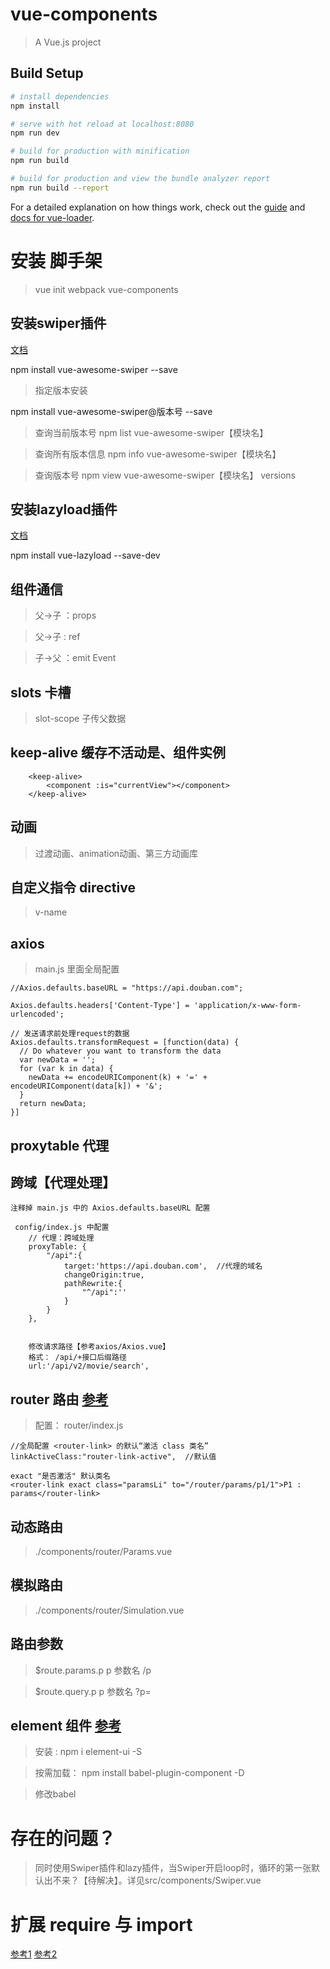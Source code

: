 # vue-components

> A Vue.js project

## Build Setup

``` bash
# install dependencies
npm install

# serve with hot reload at localhost:8080
npm run dev

# build for production with minification
npm run build

# build for production and view the bundle analyzer report
npm run build --report
```

For a detailed explanation on how things work, check out the [guide](http://vuejs-templates.github.io/webpack/) and [docs for vue-loader](http://vuejs.github.io/vue-loader).

# 安装 脚手架

> vue init webpack vue-components


## 安装swiper插件
[文档](https://www.npmjs.com/package/vue-awesome-swiper)


npm install vue-awesome-swiper --save

>指定版本安装

npm install vue-awesome-swiper@版本号 --save


>查询当前版本号
npm list vue-awesome-swiper【模块名】

>查询所有版本信息
npm info vue-awesome-swiper【模块名】

>查询版本号
npm view vue-awesome-swiper【模块名】  versions


## 安装lazyload插件
[文档](https://github.com/hilongjw/vue-lazyload)

npm install vue-lazyload --save-dev


## 组件通信

> 父->子 ：props

> 父->子 : ref

> 子->父 ：emit Event


## slots 卡槽
>slot-scope 子传父数据


## keep-alive  缓存不活动是、组件实例
```
	<keep-alive>
		<component :is="currentView"></component>
	</keep-alive>
```

## 动画
> 过渡动画、animation动画、第三方动画库


## 自定义指令 directive
> v-name


## axios 

> main.js 里面全局配置
```
//Axios.defaults.baseURL = "https://api.douban.com";

Axios.defaults.headers['Content-Type'] = 'application/x-www-form-urlencoded';

// 发送请求前处理request的数据
Axios.defaults.transformRequest = [function(data) {
  // Do whatever you want to transform the data
  var newData = '';
  for (var k in data) {
    newData += encodeURIComponent(k) + '=' + encodeURIComponent(data[k]) + '&';
  }
  return newData;
}]
```


## proxytable 代理
## 跨域【代理处理】

```
注释掉 main.js 中的 Axios.defaults.baseURL 配置

 config/index.js 中配置
	// 代理：跨域处理
    proxyTable: {
        "/api":{
            target:'https://api.douban.com',  //代理的域名
            changeOrigin:true,
            pathRewrite:{
                "^/api":''
            }
        }
    },

	
	修改请求路径【参考axios/Axios.vue】
	格式： /api/+接口后缀路径
	url:'/api/v2/movie/search', 

```

## router 路由 [参考](https://router.vuejs.org/zh/api/#router-%E6%9E%84%E5%BB%BA%E9%80%89%E9%A1%B9)

> 配置： router/index.js 

```
//全局配置 <router-link> 的默认“激活 class 类名”
linkActiveClass:"router-link-active",  //默认值

exact "是否激活" 默认类名
<router-link exact class="paramsLi" to="/router/params/p1/1">P1 : params</router-link>

```

## 动态路由
> ./components/router/Params.vue


## 模拟路由
> ./components/router/Simulation.vue


## 路由参数
> $route.params.p     p 参数名   /p

> $route.query.p      p 参数名   ?p=



## element 组件 [参考](http://element.eleme.io/#/zh-CN/component/quickstart)
> 安装 : npm i element-ui -S

> 按需加载： npm install babel-plugin-component -D

> 修改babel  



# 存在的问题？

> 同时使用Swiper插件和lazy插件，当Swiper开启loop时，循环的第一张默认出不来？【待解决】。详见src/components/Swiper.vue


# 扩展 require 与 import
[参考1](https://www.cnblogs.com/sunshq/p/7922182.html)
[参考2](https://blog.csdn.net/deft_mkjing/article/details/80388770)